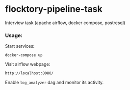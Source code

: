 # flocktory-pipeline-task
Interview task (apache airflow, docker compose, postresql)

### Usage:

Start services:
       
    docker-compose up


Visit airflow webpage:

    http://localhost:8080/

Enable `log_analyzer` dag and monitor its activity.

